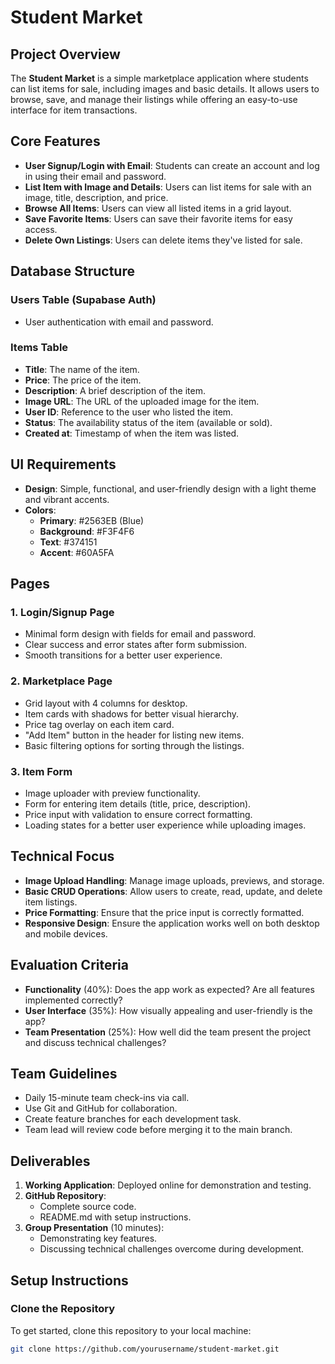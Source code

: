 # Student Market

## Project Overview
The **Student Market** is a simple marketplace application where students can list items for sale, including images and basic details. It allows users to browse, save, and manage their listings while offering an easy-to-use interface for item transactions.

## Core Features
- **User Signup/Login with Email**: Students can create an account and log in using their email and password.
- **List Item with Image and Details**: Users can list items for sale with an image, title, description, and price.
- **Browse All Items**: Users can view all listed items in a grid layout.
- **Save Favorite Items**: Users can save their favorite items for easy access.
- **Delete Own Listings**: Users can delete items they've listed for sale.

## Database Structure
### Users Table (Supabase Auth)
- User authentication with email and password.

### Items Table
- **Title**: The name of the item.
- **Price**: The price of the item.
- **Description**: A brief description of the item.
- **Image URL**: The URL of the uploaded image for the item.
- **User ID**: Reference to the user who listed the item.
- **Status**: The availability status of the item (available or sold).
- **Created at**: Timestamp of when the item was listed.

## UI Requirements
- **Design**: Simple, functional, and user-friendly design with a light theme and vibrant accents.
- **Colors**: 
  - **Primary**: #2563EB (Blue)
  - **Background**: #F3F4F6
  - **Text**: #374151
  - **Accent**: #60A5FA

## Pages
### 1. Login/Signup Page
- Minimal form design with fields for email and password.
- Clear success and error states after form submission.
- Smooth transitions for a better user experience.

### 2. Marketplace Page
- Grid layout with 4 columns for desktop.
- Item cards with shadows for better visual hierarchy.
- Price tag overlay on each item card.
- "Add Item" button in the header for listing new items.
- Basic filtering options for sorting through the listings.

### 3. Item Form
- Image uploader with preview functionality.
- Form for entering item details (title, price, description).
- Price input with validation to ensure correct formatting.
- Loading states for a better user experience while uploading images.

## Technical Focus
- **Image Upload Handling**: Manage image uploads, previews, and storage.
- **Basic CRUD Operations**: Allow users to create, read, update, and delete item listings.
- **Price Formatting**: Ensure that the price input is correctly formatted.
- **Responsive Design**: Ensure the application works well on both desktop and mobile devices.

## Evaluation Criteria
- **Functionality** (40%): Does the app work as expected? Are all features implemented correctly?
- **User Interface** (35%): How visually appealing and user-friendly is the app?
- **Team Presentation** (25%): How well did the team present the project and discuss technical challenges?

## Team Guidelines
- Daily 15-minute team check-ins via call.
- Use Git and GitHub for collaboration.
- Create feature branches for each development task.
- Team lead will review code before merging it to the main branch.

## Deliverables
1. **Working Application**: Deployed online for demonstration and testing.
2. **GitHub Repository**: 
   - Complete source code.
   - README.md with setup instructions.
3. **Group Presentation** (10 minutes):
   - Demonstrating key features.
   - Discussing technical challenges overcome during development.

## Setup Instructions

### Clone the Repository
To get started, clone this repository to your local machine:
```bash
git clone https://github.com/yourusername/student-market.git
